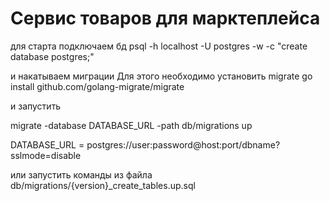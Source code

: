 # Сервис товаров для марктеплейса

для старта подключаем бд
psql -h localhost -U postgres -w -c "create database postgres;"

и накатываем миграции
Для этого необходимо установить migrate
go install github.com/golang-migrate/migrate

и запустить 

migrate -database DATABASE_URL -path db/migrations up

DATABASE_URL = postgres://user:password@host:port/dbname?sslmode=disable

или запустить команды из файла db/migrations/{version}_create_tables.up.sql